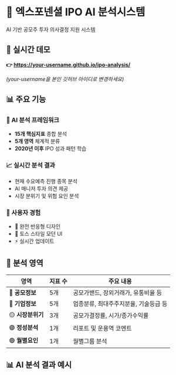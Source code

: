 # 🎯 엑스포넨셜 IPO AI 분석시스템

AI 기반 공모주 투자 의사결정 지원 시스템

## 🚀 실시간 데모
**👉 https://your-username.github.io/ipo-analysis/**

*(your-username을 본인 깃허브 아이디로 변경하세요)*

## 📊 주요 기능

### 🤖 AI 분석 프레임워크
- **15개 핵심지표** 종합 분석
- **5개 영역** 체계적 분류
- **2020년 이후** IPO 성과 패턴 학습

### 📈 실시간 분석 결과
- 현재 수요예측 진행 종목 분석
- AI 매니저 투자 의견 제공
- 시장 분위기 및 위험 요인 분석

### 🎨 사용자 경험
- 📱 완전 반응형 디자인
- 🎯 토스 스타일 모던 UI
- ⚡ 실시간 업데이트

## 🔧 분석 영역

| 영역 | 지표 수 | 주요 내용 |
|------|---------|-----------|
| 🔴 **공모정보** | 5개 | 공모가밴드, 장외거래가, 유통비율 등 |
| 🔵 **기업정보** | 5개 | 업종분류, 최대주주지분율, 기술등급 등 |
| 🟡 **시장분위기** | 3개 | 공모가결정률, 시가/종가수익률 |
| 🟣 **정성분석** | 1개 | 리포트 및 운용역 코멘트 |
| 🟢 **월별요인** | 1개 | 월별그룹 분석 |

## 📊 AI 분석 결과 예시